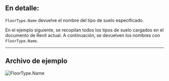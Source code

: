 ## En detalle:
`FloorType.Name` devuelve el nombre del tipo de suelo especificado.

En el ejemplo siguiente, se recopilan todos los tipos de suelo cargados en el documento de Revit actual. A continuación, se devuelven los nombres con `FloorType.Name`.
___
## Archivo de ejemplo

![FloorType.Name](./Revit.Elements.FloorType.Name_img.jpg)
